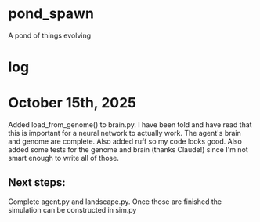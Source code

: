 # pond_spawn
A pond of things evolving

# log
<h1>October 15th, 2025</h1>
Added load_from_genome() to brain.py. I have been told and have read that this is important for a neural network to actually work. The agent's brain and genome are complete.
Also added ruff so my code looks good.
Also added some tests for the genome and brain (thanks Claude!) since I'm not smart enough to write all of those.

<h2>Next steps:</h2>
Complete agent.py and landscape.py. Once those are finished the simulation can be constructed in sim.py